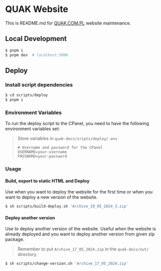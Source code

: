# QUAK Website

This is README.md for [QUAK.COM.PL](https://quak.com.pl) website maintenance.

## Local Development

```bash
$ pnpm i
$ pnpm dev  # localhost:3000
```

## Deploy

### Install script dependencies

```bash
$ cd scripts/deploy
$ pnpm i
```

### Environment Variables

To run the deploy script to the CPanel, you need to have the following environment variables set:

> Store variables in `quak-docs/sripts/deploy/.env`
> ```dotenv
> # Username and password for the CPanel
> USERNAME=your-username
> PASSWORD=your-password
> ```

### Usage

#### Build, export to static HTML and Deploy

Use when you want to deploy the website for the first time or when you want to deploy a new version of the website.

```bash
$ sh scripts/build-deploy.sh 'Archive_19_05_2024_3.zip'
```

#### Deploy another version

Use to deploy another version of the website. Useful when the website is already deployed and you want to deploy another version from given zip package.

> Remember to put `Archive_17_05_2024.zip` in the `quak-docs/out/` directory.

```bash
$ sh scripts/change-version.sh 'Archive_17_05_2024.zip'
```
